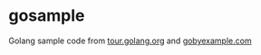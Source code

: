 # gosample

Golang sample code from [tour.golang.org](tour.golang.org) and [gobyexample.com](gobyexample.com)
